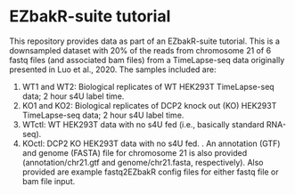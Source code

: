 # EZbakR-suite tutorial

This repository provides data as part of an EZbakR-suite tutorial. This is a downsampled dataset with 20% of the reads from chromosome 21 of 6 fastq files (and associated bam files) from a TimeLapse-seq data originally presented in Luo et al., 2020. The samples included are:

1. WT1 and WT2: Biological replicates of WT HEK293T TimeLapse-seq data; 2 hour s4U label time.
2. KO1 and KO2: Biological replicates of DCP2 knock out (KO) HEK293T TimeLapse-seq data; 2 hour s4U label time.
3. WTctl: WT HEK293T data with no s4U fed (i.e., basically standard RNA-seq).
4. KOctl: DCP2 KO HEK293T data with no s4U fed.
.
An annotation (GTF) and genome (FASTA) file for chromosome 21 is also provided (annotation/chr21.gtf and genome/chr21.fasta, respectively). Also provided are example fastq2EZbakR config files for either fastq file or bam file input.
